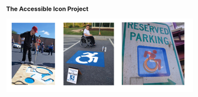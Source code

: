 ### The Accessible Icon Project

![Old accessibility icon](media/iconproject.png)  <!-- .element: style="height: 300px;" --> 